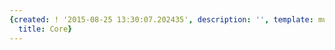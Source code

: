 ```yaml
---
{created: ! '2015-08-25 13:30:07.202435', description: '', template: muscle.html,
  title: Core}
---
```

